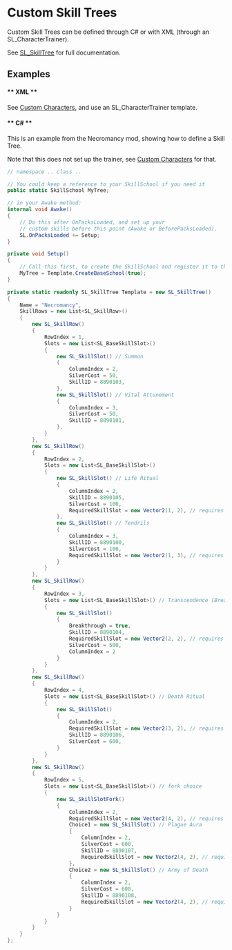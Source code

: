 # Custom Skill Trees

Custom Skill Trees can be defined through C# or with XML (through an SL_CharacterTrainer).

See [SL_SkillTree](API/SL_SkillTree.md) for full documentation.

## Examples

<!-- tabs:start -->

#### ** XML **

See [Custom Characters](Guides/Characters.md), and use an SL_CharacterTrainer template.

#### ** C# **

This is an example from the Necromancy mod, showing how to define a Skill Tree.

Note that this does not set up the trainer, see [Custom Characters](Guides/Characters.md) for that.

```csharp
// namespace .. class ..

// You could keep a reference to your SkillSchool if you need it
public static SkillSchool MyTree;

// in your Awake method:
internal void Awake()
{
	// Do this after OnPacksLoaded, and set up your
	// custom skills before this point (Awake or BeforePacksLoaded).
	SL.OnPacksLoaded += Setup;
}

private void Setup()
{
	// Call this first, to create the SkillSchool and register it to the game's SkillTreeHolder
	MyTree = Template.CreateBaseSchool(true);
}

private static readonly SL_SkillTree Template = new SL_SkillTree()
{
	Name = "Necromancy",
	SkillRows = new List<SL_SkillRow>()
	{
		new SL_SkillRow()
		{
			RowIndex = 1,
			Slots = new List<SL_BaseSkillSlot>()
			{
				new SL_SkillSlot() // Summon
				{
					ColumnIndex = 2,
					SilverCost = 50,
					SkillID = 8890103,
				},
				new SL_SkillSlot() // Vital Attunement
				{
					ColumnIndex = 3,
					SilverCost = 50,
					SkillID = 8890101,
				},
			}
		},
		new SL_SkillRow()
		{
			RowIndex = 2,
			Slots = new List<SL_BaseSkillSlot>()
			{
				new SL_SkillSlot() // Life Ritual
				{
					ColumnIndex = 2,
					SkillID = 8890105,
					SilverCost = 100,
					RequiredSkillSlot = new Vector2(1, 2), // requires Summon (row 1, slot 2)
				},
				new SL_SkillSlot() // Tendrils
				{
					ColumnIndex = 3,
					SkillID = 8890100,
					SilverCost = 100,
					RequiredSkillSlot = new Vector2(1, 3), // requires Vital Attunement (row 1, slot 3)
				}
			}
		},
		new SL_SkillRow()
		{
			RowIndex = 3,
			Slots = new List<SL_BaseSkillSlot>() // Transcendence (Breakthrough)
			{
				new SL_SkillSlot()
				{
					Breakthrough = true,
					SkillID = 8890104,
					RequiredSkillSlot = new Vector2(2, 2), // requires Life Ritual (row 2, slot 2),
					SilverCost = 500,
					ColumnIndex = 2
				}
			}
		},
		new SL_SkillRow()
		{
			RowIndex = 4,
			Slots = new List<SL_BaseSkillSlot>() // Death Ritual
			{
				new SL_SkillSlot()
				{
					ColumnIndex = 2,
					RequiredSkillSlot = new Vector2(3, 2), // requires breakthrough
					SkillID = 8890106,
					SilverCost = 600,
				}
			}
		},
		new SL_SkillRow()
		{
			RowIndex = 5,
			Slots = new List<SL_BaseSkillSlot>() // fork choice
			{
				new SL_SkillSlotFork()
				{
					ColumnIndex = 2,
					RequiredSkillSlot = new Vector2(4, 2), // requires Death Ritual
					Choice1 = new SL_SkillSlot() // Plague Aura
					{
						ColumnIndex = 2,
						SilverCost = 600,
						SkillID = 8890107,
						RequiredSkillSlot = new Vector2(4, 2), // requires Death Ritual
					},
					Choice2 = new SL_SkillSlot() // Army of Death
					{
						ColumnIndex = 2,
						SilverCost = 600,
						SkillID = 8890108,
						RequiredSkillSlot = new Vector2(4, 2), // requires Death Ritual
					}
				}
			}
		}
	}
};
```

<!-- tabs:end -->